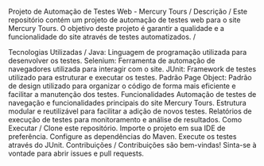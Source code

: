 Projeto de Automação de Testes Web - Mercury Tours /
Descrição /
Este repositório contém um projeto de automação de testes web para o site Mercury Tours. O objetivo deste projeto é garantir a qualidade e a funcionalidade do site através de testes automatizados. /

Tecnologias Utilizadas /
Java: Linguagem de programação utilizada para desenvolver os testes.
Selenium: Ferramenta de automação de navegadores utilizada para interagir com o site.
JUnit: Framework de testes utilizado para estruturar e executar os testes.
Padrão Page Object: Padrão de design utilizado para organizar o código de forma mais eficiente e facilitar a manutenção dos testes.
Funcionalidades
Automação de testes de navegação e funcionalidades principais do site Mercury Tours.
Estrutura modular e reutilizável para facilitar a adição de novos testes.
Relatórios de execução de testes para monitoramento e análise de resultados.
Como Executar /
Clone este repositório.
Importe o projeto em sua IDE de preferência.
Configure as dependências do Maven.
Execute os testes através do JUnit.
Contribuições /
Contribuições são bem-vindas! Sinta-se à vontade para abrir issues e pull requests.
